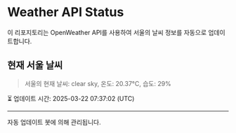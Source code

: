 
# Weather API Status

이 리포지토리는 OpenWeather API를 사용하여 서울의 날씨 정보를 자동으로 업데이트합니다.

## 현재 서울 날씨
> 서울의 현재 날씨: clear sky, 온도: 20.37°C, 습도: 29%

⏳ 업데이트 시간: 2025-03-22 07:37:02 (UTC)

---
자동 업데이트 봇에 의해 관리됩니다.
